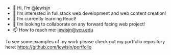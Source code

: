 - 👋 Hi, I’m @lewisjn
- 👀 I’m interested in full stack web development and web content creation!
- 🌱 I’m currently learning React!
- 💞️ I’m looking to collaborate on any forward facing web project!
- 📫 How to reach me: lewisjn@vcu.edu

To see some examples of my work please check out my portfolio repository here: https://github.com/lewisjn/portfolio

<!---
lewisjn/lewisjn is a ✨ special ✨ repository because its `README.md` (this file) appears on your GitHub profile.
You can click the Preview link to take a look at your changes.
--->
